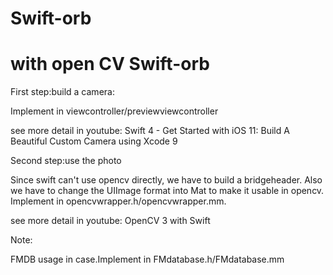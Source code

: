 # Swift-orb

# with open CV Swift-orb

First step:build a camera:

Implement in viewcontroller/previewviewcontroller

see more detail in youtube: Swift 4 - Get Started with iOS 11: Build A Beautiful Custom Camera using Xcode 9

Second step:use the photo

Since swift can't use opencv directly, we have to build a bridgeheader. Also we have to change the UIImage format into Mat to make it usable in opencv. Implement in opencvwrapper.h/opencvwrapper.mm.

see more detail in youtube: OpenCV 3 with Swift

Note:

FMDB usage in case.Implement in FMdatabase.h/FMdatabase.mm

